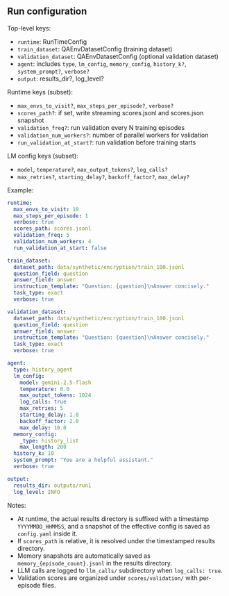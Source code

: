 ## Run configuration

Top-level keys:
- `runtime`: RunTimeConfig
- `train_dataset`: QAEnvDatasetConfig (training dataset)
- `validation_dataset`: QAEnvDatasetConfig (optional validation dataset)
- `agent`: includes `type`, `lm_config`, `memory_config`, `history_k?`, `system_prompt?`, `verbose?`
- `output`: results_dir?, log_level?

Runtime keys (subset):
- `max_envs_to_visit?`, `max_steps_per_episode?`, `verbose?`
- `scores_path?`: if set, write streaming scores.jsonl and scores.json snapshot
- `validation_freq?`: run validation every N training episodes
- `validation_num_workers?`: number of parallel workers for validation
- `run_validation_at_start?`: run validation before training starts

LM config keys (subset):
- `model`, `temperature?`, `max_output_tokens?`, `log_calls?`
- `max_retries?`, `starting_delay?`, `backoff_factor?`, `max_delay?`

Example:
```yaml
runtime:
  max_envs_to_visit: 10
  max_steps_per_episode: 1
  verbose: true
  scores_path: scores.jsonl
  validation_freq: 5
  validation_num_workers: 4
  run_validation_at_start: false

train_dataset:
  dataset_path: data/synthetic/encryption/train_100.jsonl
  question_field: question
  answer_field: answer
  instruction_template: "Question: {question}\nAnswer concisely."
  task_type: exact
  verbose: true

validation_dataset:
  dataset_path: data/synthetic/encryption/train_100.jsonl
  question_field: question
  answer_field: answer
  instruction_template: "Question: {question}\nAnswer concisely."
  task_type: exact
  verbose: true

agent:
  type: history_agent
  lm_config:
    model: gemini-2.5-flash
    temperature: 0.0
    max_output_tokens: 1024
    log_calls: true
    max_retries: 5
    starting_delay: 1.0
    backoff_factor: 2.0
    max_delay: 10.0
  memory_config:
    _type: history_list
    max_length: 200
  history_k: 10
  system_prompt: "You are a helpful assistant."
  verbose: true

output:
  results_dir: outputs/run1
  log_level: INFO
```

Notes:
- At runtime, the actual results directory is suffixed with a timestamp `YYYYMMDD_HHMMSS`, and a snapshot of the effective config is saved as `config.yaml` inside it.
- If `scores_path` is relative, it is resolved under the timestamped results directory.
- Memory snapshots are automatically saved as `memory_{episode_count}.jsonl` in the results directory.
- LLM calls are logged to `llm_calls/` subdirectory when `log_calls: true`.
- Validation scores are organized under `scores/validation/` with per-episode files.


